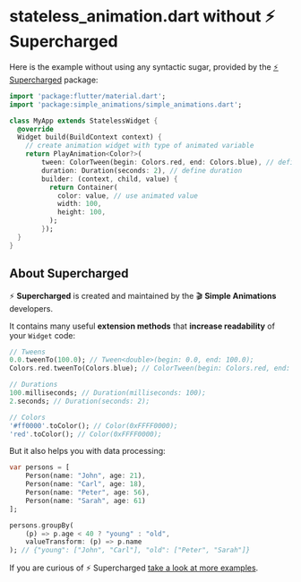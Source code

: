 # stateless_animation.dart without ⚡ Supercharged

Here is the example without using any syntactic sugar, provided by the [⚡️ Supercharged](https://pub.dev/packages/supercharged) package:

```dart
import 'package:flutter/material.dart';
import 'package:simple_animations/simple_animations.dart';

class MyApp extends StatelessWidget {
  @override
  Widget build(BuildContext context) {
    // create animation widget with type of animated variable
    return PlayAnimation<Color?>(
        tween: ColorTween(begin: Colors.red, end: Colors.blue), // define tween
        duration: Duration(seconds: 2), // define duration
        builder: (context, child, value) {
          return Container(
            color: value, // use animated value
            width: 100,
            height: 100,
          );
        });
  }
}

```
## About Supercharged


⚡️ **Supercharged** is created and maintained by the 🎬 **Simple Animations** developers.

It contains many useful **extension methods** that **increase readability** of your `Widget` code:

```dart
// Tweens
0.0.tweenTo(100.0); // Tween<double>(begin: 0.0, end: 100.0);
Colors.red.tweenTo(Colors.blue); // ColorTween(begin: Colors.red, end: Colors.blue);

// Durations
100.milliseconds; // Duration(milliseconds: 100);
2.seconds; // Duration(seconds: 2);

// Colors
'#ff0000'.toColor(); // Color(0xFFFF0000);
'red'.toColor(); // Color(0xFFFF0000);
```

But it also helps you with data processing:

```dart
var persons = [
    Person(name: "John", age: 21),
    Person(name: "Carl", age: 18),
    Person(name: "Peter", age: 56),
    Person(name: "Sarah", age: 61)
];

persons.groupBy(
    (p) => p.age < 40 ? "young" : "old",
    valueTransform: (p) => p.name
); // {"young": ["John", "Carl"], "old": ["Peter", "Sarah"]}
```

If you are curious of ⚡ Supercharged [take a look at more examples](https://pub.dev/packages/supercharged).

